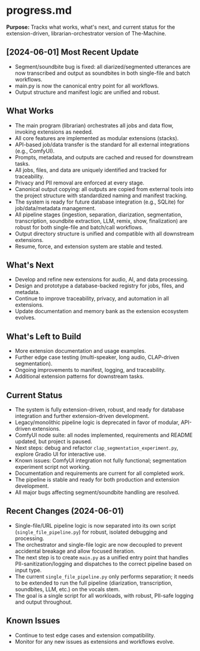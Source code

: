 # progress.md

**Purpose:**
Tracks what works, what's next, and current status for the extension-driven, librarian-orchestrator version of The-Machine.

## [2024-06-01] Most Recent Update
- Segment/soundbite bug is fixed: all diarized/segmented utterances are now transcribed and output as soundbites in both single-file and batch workflows.
- main.py is now the canonical entry point for all workflows.
- Output structure and manifest logic are unified and robust.

## What Works

- The main program (librarian) orchestrates all jobs and data flow, invoking extensions as needed.
- All core features are implemented as modular extensions (stacks).
- API-based job/data transfer is the standard for all external integrations (e.g., ComfyUI).
- Prompts, metadata, and outputs are cached and reused for downstream tasks.
- All jobs, files, and data are uniquely identified and tracked for traceability.
- Privacy and PII removal are enforced at every stage.
- Canonical output copying: all outputs are copied from external tools into the project structure with standardized naming and manifest tracking.
- The system is ready for future database integration (e.g., SQLite) for job/data/metadata management.
- All pipeline stages (ingestion, separation, diarization, segmentation, transcription, soundbite extraction, LLM, remix, show, finalization) are robust for both single-file and batch/call workflows.
- Output directory structure is unified and compatible with all downstream extensions.
- Resume, force, and extension system are stable and tested.

## What's Next

- Develop and refine new extensions for audio, AI, and data processing.
- Design and prototype a database-backed registry for jobs, files, and metadata.
- Continue to improve traceability, privacy, and automation in all extensions.
- Update documentation and memory bank as the extension ecosystem evolves.

## What's Left to Build

- More extension documentation and usage examples.
- Further edge case testing (multi-speaker, long audio, CLAP-driven segmentation).
- Ongoing improvements to manifest, logging, and traceability.
- Additional extension patterns for downstream tasks.

## Current Status

- The system is fully extension-driven, robust, and ready for database integration and further extension-driven development.
- Legacy/monolithic pipeline logic is deprecated in favor of modular, API-driven extensions.
- ComfyUI node suite: all nodes implemented, requirements and README updated, but project is paused.
- Next steps: debug and refactor `clap_segmentation_experiment.py`, explore Gradio UI for interactive use.
- Known issues: ComfyUI integration not fully functional; segmentation experiment script not working.
- Documentation and requirements are current for all completed work.
- The pipeline is stable and ready for both production and extension development.
- All major bugs affecting segment/soundbite handling are resolved.

## Recent Changes (2024-06-01)

- Single-file/URL pipeline logic is now separated into its own script (`single_file_pipeline.py`) for robust, isolated debugging and processing.
- The orchestrator and single-file logic are now decoupled to prevent accidental breakage and allow focused iteration.
- The next step is to create `main.py` as a unified entry point that handles PII-sanitization/logging and dispatches to the correct pipeline based on input type.
- The current `single_file_pipeline.py` only performs separation; it needs to be extended to run the full pipeline (diarization, transcription, soundbites, LLM, etc.) on the vocals stem.
- The goal is a single script for all workloads, with robust, PII-safe logging and output throughout.

## Known Issues

- Continue to test edge cases and extension compatibility.
- Monitor for any new issues as extensions and workflows evolve. 